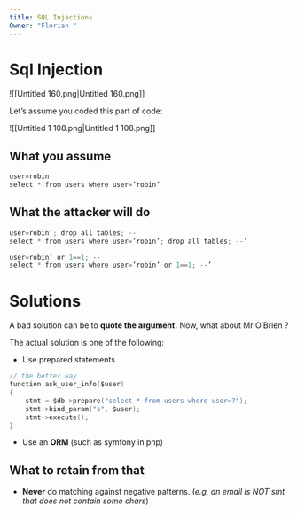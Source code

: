 ```yaml
---
title: SQL Injections
Owner: "Florian "
---
```

# Sql Injection
![[Untitled 160.png|Untitled 160.png]]
  
Let’s assume you coded this part of code:
  
![[Untitled 1 108.png|Untitled 1 108.png]]
## What you assume
```C
user=robin
select * from users where user=’robin’
```
## What the attacker will do
```C
user=robin’; drop all tables; --
select * from users where user=’robin’; drop all tables; --’
```
```C
user=robin’ or 1==1; --
select * from users where user=’robin’ or 1==1; --’
```
# Solutions
A bad solution can be to **quote the argument.**
Now, what about Mr O’Brien ?
  
The actual solution is one of the following:
- Use prepared statements
```C
// the better way
function ask_user_info($user)
{
	stmt = $db->prepare("select * from users where user=?");
	stmt->bind_param("s", $user);
	stmt->execute();
}
```
- Use an **ORM** (such as symfony in php)
  
## What to retain from that
- **Never** do matching against negative patterns. (_e.g, an email is NOT smt that does not contain some chars_)